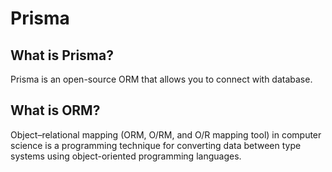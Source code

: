 # Prisma

## What is Prisma?
Prisma is an open-source ORM that allows you to connect with database.

## What is ORM?
Object–relational mapping (ORM, O/RM, and O/R mapping tool) in computer science is a programming technique for converting data between type systems using object-oriented programming languages.
